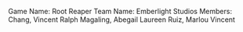 Game Name: Root Reaper
Team Name: Emberlight Studios
Members:
Chang, Vincent Ralph
Magaling, Abegail Laureen
Ruiz, Marlou Vincent
